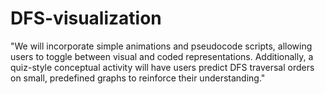 # DFS-visualization
"We will incorporate simple animations and pseudocode scripts, allowing users to toggle between visual and coded representations. Additionally, a quiz-style conceptual activity will have users predict DFS traversal orders on small, predefined graphs to reinforce their understanding."
